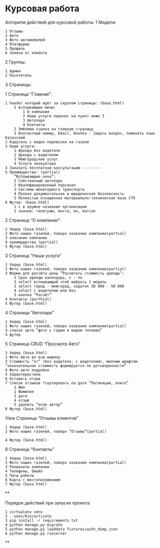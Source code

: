 # Курсовая работа

Алгоритм действий для курсовой работы:
1 Модели:
	
    1 Отзывы
	2 Авто
	3 Фото автомобилей
	4 Платформа
	5 Профиль 
	6 Заявка от клиента

2 Группы:
	
    1 Админ
	2 Посетитель 

3 Страницы:

1 Страница “Главная”:
	
    1 header который идёт за скролом страницы: (base.html)
		1 всплывающее меню:
			1 О компании
			2 Наши услуги перенос на пункт ниже 3
			3 Автопарк
			4 Контакты
		2 Эмблема ссылка на главную страницу
		3 Контактный номер, Email, Кнопка - Задать вопрос, поменять язык Казахский
	2 Карусель с видео перевозки на газели
	3 Наши услуги:
		1 Аренда без водителя
		2 Аренда с водителем
		3 Межгородские услуг
		4 Услуги эвакуатора
	4 Заказать бесплатную консультацию ---------
	5 Преимущества: (partial)
		“Всплывающие окна”:
		1 Собственный автопарк
		2 Квалифицированный персонал
		3 Система мониторинга транспорта
		4 Полная документальная и юридическая безопасность
		5 Полностью оснащенная материально-техническая база СТО
	6 Футер: (base.html)
		1 c в кружке название организации
		2 значки: телеграм, инста, вк, ватсап

2 Страница “О компании”:
	
    1 Хедер (base.html)
	2 Фото наших газелей, поверх название компании(partial)
	3 описание компании
	4 преимущества (partial)
	5 Футер (base.html)

3 Страница “Наши услуги”
	
    1 Хедер (base.html)
	2 Фото наших газелей, поверх название компании(partial)
	3 Форма для расчёта цены ”Расчитать стоимость аренды”:
		1 Срок аренды календарь, с - по 
		2 select всплывающий чтоб выбрать 1 модель
		3 select город - межгород, задаток 30 000 - 50 000
		4 select с водителем или без
		5 кнопка “Расчёт”
	4 Контакты (parthial)
	5 Футер (base.html)

4 Страница “Автопарк”

    1 Хедер (base.html)
	2 Фото наших газелей, поверх название компании(partial)
	3 список авто “фото с годом и видом топлива”
	4 футер

5 Страница CRUD “Просмотр Авто”
	
    1 Хедер (base.html)
	2 Фото Авто во всю ширину
	3 Стоимость “от” (без водителя, с водителем), мелким шрифтом ”окончательная стоимость формируется по договоренности”
	4 Фото авто подробно
	5 Характеристики
	6 Оставить отзыв
	7 Список отзывов *сортировать по дате ”Пагинации, поиск”
		1 Имя
		2 Фамилия
		3 дата
		4 отзыв
		5 удалить “если автор”
	8 Футер (base.html)

View Страница “Отзывы клиентов”
	
    1 Хедер (base.html)
	2 Фото наших газелей, поверх “Отзывы”(partial)
	
	4 Футер (base.html)

6 Страница “Контакты”
	
    1 Хедер (base.html)
	2 Фото наших газелей, поверх название компании(partial)
	3 Реквизиты компании
	4 Телефоны, Емайл
	5 Часы работы
	6 Карта с местоположением
	7 Футер (base.html)


**

Порядок действий при запуске проекта:

    1 virtualenv venv
    2 . venv/bin/activate
    3 pip install -r requirements.txt
    4 python manage.py migrate
    5 python manage.py loaddata fixtures/auth_dump.json
    6 python manage.py runserver
**

